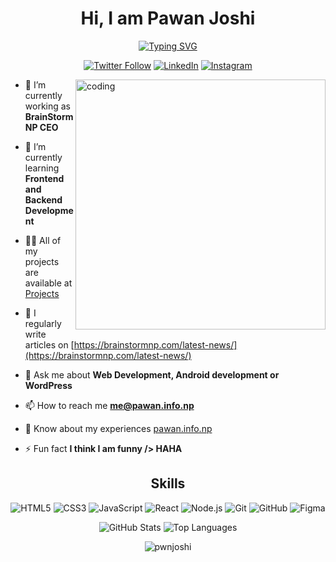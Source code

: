 <p align="center"> <h1 align="center">Hi, I am Pawan Joshi</h1> </p>

 <p align="center"> <a href="https://git.io/typing-svg"> <img src="https://readme-typing-svg.demolab.com/?font=Fira+Code&pause=1000&color=C0F700&center=true&vCenter=true&random=false&width=435&lines=B.Tech+CSE+Student;Co+-+Founder+%3A+BrainStorm+NP;Web+Developer;Graphic+Designer" alt="Typing SVG"> </a> </p>

<p align="center"> <a href="https://twitter.com/pwnjoshidev"><img src="https://img.shields.io/twitter/follow/pwnjoshidev?style=social" alt="Twitter Follow"></a> <a href="https://www.linkedin.com/in/pwnjoshi"><img src="https://img.shields.io/badge/LinkedIn-pwnjoshi-blue.svg" alt="LinkedIn"></a> <a href="https://www.instagram.com/pwnjoshidev"><img src="https://img.shields.io/badge/Instagram-pwnjoshidev-red.svg" alt="Instagram"></a> </p> 

<img align="right" alt="coding" width="400" src="https://cdn.dribbble.com/users/1708816/screenshots/15637256/media/f9826f0af8a49462f048262a8502035b.gif">


- 🔭 I’m currently working as **BrainStorm NP CEO**

- 🌱 I’m currently learning **Frontend and Backend Development**

- 👨‍💻 All of my projects are available at [Projects](https://brainstormnp.com/projects)

- 📝 I regularly write articles on [https://brainstormnp.com/latest-news/](https://brainstormnp.com/latest-news/)

- 💬 Ask me about **Web Development, Android development or WordPress**

- 📫 How to reach me **me@pawan.info.np**

- 📄 Know about my experiences [pawan.info.np](pawan.info.np)

- ⚡ Fun fact **I think I am funny /> HAHA**


<h2 align="center">Skills</h2> <p align="center"> <img src="https://img.shields.io/badge/HTML5-E34F26?style=for-the-badge&logo=html5&logoColor=white" alt="HTML5"> <img src="https://img.shields.io/badge/CSS3-1572B6?style=for-the-badge&logo=css3&logoColor=white" alt="CSS3"> <img src="https://img.shields.io/badge/JavaScript-F7DF1E?style=for-the-badge&logo=javascript&logoColor=black" alt="JavaScript"> <img src="https://img.shields.io/badge/React-20232A?style=for-the-badge&logo=react&logoColor=61DAFB" alt="React"> <img src="https://img.shields.io/badge/Node.js-43853D?style=for-the-badge&logo=node.js&logoColor=white" alt="Node.js"> <img src="https://img.shields.io/badge/Git-F05032?style=for-the-badge&logo=git&logoColor=white" alt="Git"> <img src="https://img.shields.io/badge/GitHub-100000?style=for-the-badge&logo=github&logoColor=white" alt="GitHub"> <img src="https://img.shields.io/badge/Figma-F24E1E?style=for-the-badge&logo=figma&logoColor=white" alt="Figma"> </p>
 <p align="center"> <img src="https://github-readme-stats.vercel.app/api?username=pwnjoshi&show_icons=true&theme=dracula" alt="GitHub Stats"> <img src="https://github-readme-stats.vercel.app/api/top-langs/?username=pwnjoshi&layout=compact&theme=dracula" alt="Top Languages"> </p> 

<p align="center"> <img src="https://komarev.com/ghpvc/?username=pwnjoshi&label=Profile%20views&color=0e75b6&style=flat" alt="pwnjoshi" /> </p>
